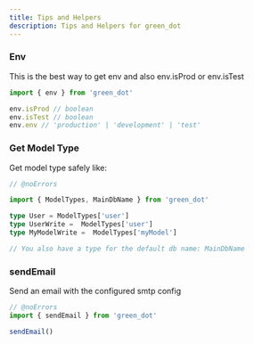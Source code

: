 ```yaml
---
title: Tips and Helpers
description: Tips and Helpers for green_dot
---
```


### Env

This is the best way to get env and also env.isProd or env.isTest

```ts twoslash
import { env } from 'green_dot'

env.isProd // boolean
env.isTest // boolean
env.env // 'production' | 'development' | 'test'
```

### Get Model Type

Get model type safely like:

```ts twoslash
// @noErrors

import { ModelTypes, MainDbName } from 'green_dot'

type User = ModelTypes['user']
type UserWrite =  ModelTypes['user']
type MyModelWrite =  ModelTypes['myModel']

// You also have a type for the default db name: MainDbName

```


### sendEmail

Send an email with the configured smtp config

```ts twoslash
// @noErrors
import { sendEmail } from 'green_dot'

sendEmail()

```